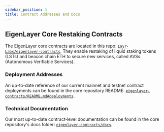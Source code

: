```yaml
---
sidebar_position: 1
title: Contract Addresses and Docs
---
```


## EigenLayer Core Restaking Contracts

The EigenLayer core contracts are located in this repo: [`Layr-Labs/eigenlayer-contracts`](https://github.com/Layr-Labs/eigenlayer-contracts). They enable restaking of liquid staking tokens (LSTs) and beacon chain ETH to secure new services, called AVSs (Autonomous Verifiable Services).

### Deployment Addresses

An up-to-date reference of our current mainnet and testnet contract deployments can be found in the core repository README: [`eigenlayer-contracts/README.md#deployments`](https://github.com/Layr-Labs/eigenlayer-contracts?tab=readme-ov-file#deployments).

### Technical Documentation

Our most up-to-date contract-level documentation can be found in the core repository's docs folder: [`eigenlayer-contracts/docs`](https://github.com/Layr-Labs/eigenlayer-contracts/tree/dev/docs).